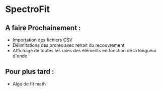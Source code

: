 # SpectroFit



## A faire Prochainement : 

- Importation des fichiers CSV
- Délimitations des ordres avec retrait du recouvrement
- Affichage de toutes les raies des éléments en fonction de la longueur d'onde

## Pour plus tard : 

- Algo de fit math
